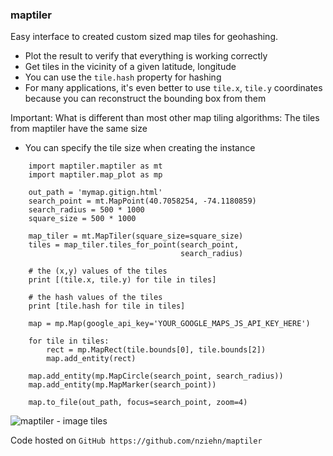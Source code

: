 ### maptiler ###

Easy interface to created custom sized map tiles for geohashing.

- Plot the result to verify that everything is working correctly
- Get tiles in the vicinity of a given latitude, longitude
- You can use the `tile.hash` property for hashing
- For many applications, it's even better to use `tile.x`, `tile.y` coordinates because you can reconstruct the bounding box from them 

Important: What is different than most other map tiling algorithms: The tiles from maptiler have the same size

- You can specify the tile size when creating the instance
 

```
    import maptiler.maptiler as mt
    import maptiler.map_plot as mp
    
    out_path = 'mymap.gitign.html'
    search_point = mt.MapPoint(40.7058254, -74.1180859)
    search_radius = 500 * 1000
    square_size = 500 * 1000
    
    map_tiler = mt.MapTiler(square_size=square_size)
    tiles = map_tiler.tiles_for_point(search_point,
                                      search_radius)
    
    # the (x,y) values of the tiles
    print [(tile.x, tile.y) for tile in tiles]
    
    # the hash values of the tiles
    print [tile.hash for tile in tiles]
    
    map = mp.Map(google_api_key='YOUR_GOOGLE_MAPS_JS_API_KEY_HERE')
    
    for tile in tiles:
        rect = mp.MapRect(tile.bounds[0], tile.bounds[2])
        map.add_entity(rect)
    
    map.add_entity(mp.MapCircle(search_point, search_radius))
    map.add_entity(mp.MapMarker(search_point))
    
    map.to_file(out_path, focus=search_point, zoom=4)
```

![maptiler - image tiles](http://i.imgur.com/W1qvWUF.png)

Code hosted on `GitHub https://github.com/nziehn/maptiler`

